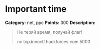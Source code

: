 # Important time


**Category:** net, ppc
**Points:** 300
**Description:**

> Не теряй время, получай флаг!
> 
> nc tcp.innoctf.hackforces.com 5000
